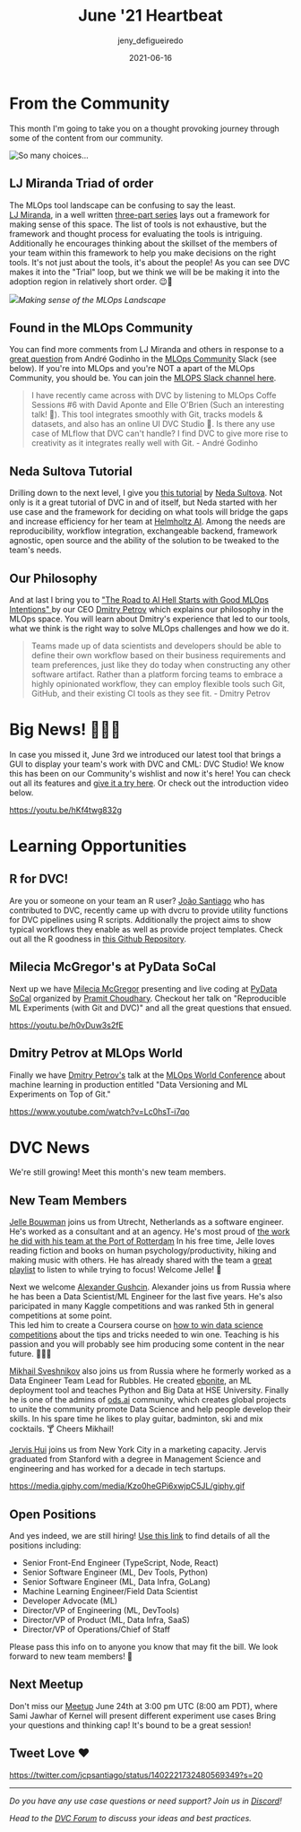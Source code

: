 ﻿---
title: June '21 Heartbeat
date: 2021-06-16
description: |
  Monthly updates are here! Making sense of the MLOps Landscape, MLOps 
  Community love, our MLOps philosophy, DVC Studio , R for DVC, new learning
  opportunities, team members and more!
descriptionLong: |
  This month you will find:
  🗺 Navigating the MLOps Landscape,
  🧐 Our MLOps philosophy
  📖 MLOps learning opportunities,
  💻 R with DVC 
  🎥 conference videos from our team members,
  🚀 info on our growing team, and more!
picture: 2021-06-16/june21cover.png
author: jeny_defigueiredo
commentsUrl: https://discuss.dvc.org/t/june-21-heartbeat/793?
tags:
  - Heartbeat
  - DVC
  - CML
  - MLOps Community
  - R
  - PyData SoCal
---

# From the Community

This month I'm going to take you on a thought provoking journey through some of
the content from our community.

![So many choices...](https://media.giphy.com/media/Uni2jYCihB3fG/giphy.gif)

## LJ Miranda Triad of order

The MLOps tool landscape can be confusing to say the least.  
[LJ Miranda](https://twitter.com/ljvmiranda921), in a well written
[three-part series](https://ljvmiranda921.github.io/notebook/2021/05/10/navigating-the-mlops-landscape/)
lays out a framework for making sense of this space. The list of tools is not
exhaustive, but the framework and thought process for evaluating the tools is
intriguing. Additionally he encourages thinking about the skillset of the
members of your team within this framework to help you make decisions on the
right tools. It's not just about the tools, it's about the people! As you can
see DVC makes it into the "Trial" loop, but we think we will be be making it
into the adoption region in relatively short order. 😉🚀

![](/uploads/images/2021-05-21/LJMiranda.png)_Making sense of the MLOps
Landscape_

## Found in the MLOps Community

You can find more comments from LJ Miranda and others in response to a
[great question](https://mlops-community.slack.com/?redir=%2Farchives%2FC015J2Y9RLM%2Fp1622714574054300)
from André Godinho in the [MLOps Community](https://mlops.community/) Slack (see
below). If you're into MLOps and you're NOT a apart of the MLOps Community, you
should be. You can join the
[MLOPS Slack channel here](https://www.notion.so/iterative/June-Heartbeat-5c0515af1539444cb612b1acd44c37ca#75acbfba729e42c5b3f0dbad1ae25dc2).

> I have recently came across with DVC by listening to MLOps Coffe Sessions #6
> with David Aponte and Elle O'Brien (Such an interesting talk! 💯). This tool
> integrates smoothly with Git, tracks models & datasets, and also has an online
> UI DVC Studio 🚀. Is there any use case of MLflow that DVC can't handle? I
> find DVC to give more rise to creativity as it integrates really well with
> Git. - André Godinho

## Neda Sultova Tutorial

Drilling down to the next level, I give you
[this tutorial](https://medium.com/geekculture/exploring-dvc-for-machine-learning-pipelines-in-research-part-1-3ebc2ca35a18)
by [Neda Sultova](https://www.linkedin.com/in/neda-sultova-597a811a8/). Not only
is it a great tutorial of DVC in and of itself, but Neda started with her use
case and the framework for deciding on what tools will bridge the gaps and
increase efficiency for her team at [Helmholtz AI](https://www.helmholtz.ai/).
Among the needs are reproducibility, workflow integration, exchangeable backend,
framework agnostic, open source and the ability of the solution to be tweaked to
the team's needs.

<external-link
href="https://medium.com/geekculture/exploring-dvc-for-machine-learning-pipelines-in-research-part-1-3ebc2ca35a18"
title="Exploring DVC for Machine Learning Pipelines in Research (Part 1)"
description="The first of a multi-part series on the search and decision making process for MLOps tools at Helmholtz AI."
link="https://medium.com"
image="/uploads/images/2021-06-15/neda-sultova.png"/>

## Our Philosophy

And at last I bring you to
["The Road to AI Hell Starts with Good MLOps Intentions" ](https://thenewstack.io/the-road-to-ai-hell-starts-with-good-mlops-intentions/)
by our CEO [Dmitry Petrov](https://twitter.com/FullStackML) which explains our
philosophy in the MLOps space. You will learn about Dmitry's experience that led
to our tools, what we think is the right way to solve MLOps challenges and how
we do it.

> Teams made up of data scientists and developers should be able to define their
> own workflow based on their business requirements and team preferences, just
> like they do today when constructing any other software artifact. Rather than
> a platform forcing teams to embrace a highly opinionated workflow, they can
> employ flexible tools such Git, GitHub, and their existing CI tools as they
> see fit. - Dmitry Petrov

<external-link
href="https://thenewstack.io/the-road-to-ai-hell-starts-with-good-mlops-intentions/"
title="The Road to AI Hell Starts with Good MLOps Intentions"
description="Dmitry Petrov explains the journey and philosophy at the heart of Iterative.ai's MLOps tools."
link="https://thenewstack.io"
image="/uploads/images/2021-06-15/ai-hell.png"/>

# Big News! 🚀🚀🚀

In case you missed it, June 3rd we introduced our latest tool that brings a GUI
to display your team's work with DVC and CML: DVC Studio! We know this has been
on our Community's wishlist and now it's here! You can check out all its
features and [give it a try here](https://studio.iterative.ai/). Or check out
the introduction video below.

https://youtu.be/hKf4twg832g

# Learning Opportunities

## R for DVC!

Are you or someone on your team an R user?
[João Santiago](https://twitter.com/jcpsantiago) who has contributed to DVC,
recently came up with dvcru to provide utility functions for DVC pipelines using
R scripts. Additionally the project aims to show typical workflows they enable
as well as provide project templates. Check out all the R goodness in
[this Github Repository](https://github.com/jcpsantiago/dvcru).

<external-link
href="https://github.com/jcpsantiago/dvcru"
title="dvcru"
description="João Santiago's repository for dvcru, providing utility functions for DVC Pipelines using R scripts."
link="https://github.com"
image="/uploads/images/2021-06-15/r.png"/>

## Milecia McGregor's at PyData SoCal

Next up we have [Milecia McGregor](https://twitter.com/FlippedCoding) presenting
and live coding at [PyData SoCal](https://www.meetup.com/PyData-SoCal/)
organized by [Pramit Choudhary](https://twitter.com/MaverickPramit). Checkout
her talk on "Reproducible ML Experiments (with Git and DVC)" and all the great
questions that ensued.

https://youtu.be/h0vDuw3s2fE

## Dmitry Petrov at MLOps World

Finally we have [Dmitry Petrov's](https://twitter.com/FullStackML) talk at the
[MLOps World Conference](https://mlopsworld.com/) about machine learning in
production entitled "Data Versioning and ML Experiments on Top of Git."

https://www.youtube.com/watch?v=Lc0hsT-i7qo

# DVC News

We're still growing! Meet this month's new team members.

## New Team Members

[Jelle Bouwman](https://www.linkedin.com/in/jelle-bouwman/) joins us from
Utrecht, Netherlands as a software engineer. He's worked as a consultant and at
an agency. He's most proud of
[the work he did with his team at the Port of Rotterdam](https://rotterdam.navigate-connections.com/voyages)
In his free time, Jelle loves reading fiction and books on human
psychology/productivity, hiking and making music with others. He has already
shared with the team a
[great playlist](https://open.spotify.com/album/1LqgEMQNmL2yvjsGpihGee?si=7tCaG8-QQ92xvrlVvaUR7A)
to listen to while trying to focus! Welcome Jelle! 🎼

Next we welcome [Alexander Gushcin](https://www.linkedin.com/in/1aguschin/).
Alexander joins us from Russia where he has been a Data Scientist/ML Engineer
for the last five years. He's also paricipated in many Kaggle competitions and
was ranked 5th in general competitions at some point.  
This led him to create a Coursera course on
[how to win data science competitions](https://www.coursera.org/learn/competitive-data-science)
about the tips and tricks needed to win one. Teaching is his passion and you
will probably see him producing some content in the near future. 🧑🏽‍💻

[Mikhail Sveshnikov](https://www.linkedin.com/in/mike0sv/) also joins us from
Russia where he formerly worked as a Data Engineer Team Lead for Rubbles. He
created [ebonite](https://github.com/zyfra/ebonite), an ML deployment tool and
teaches Python and Big Data at HSE University. Finally he is one of the admins
of [ods.ai](https://ods.ai/) community, which creates global projects to unite
the community promote Data Science and help people develop their skills. In his
spare time he likes to play guitar, badminton, ski and mix cocktails. 🍸 Cheers
Mikhail!

[Jervis Hui](https://www.linkedin.com/in/jervishui/) joins us from New York City
in a marketing capacity. Jervis graduated from Stanford with a degree in
Management Science and engineering and has worked for a decade in tech startups.

https://media.giphy.com/media/Kzo0heGPi6xwjpC5JL/giphy.gif

## Open Positions

And yes indeed, we are still hiring!
[Use this link](https://www.notion.so/iterative/iterative-ai-is-hiring-852cb978129645e1906e2c9a878a4d22)
to find details of all the positions including:

- Senior Front-End Engineer (TypeScript, Node, React)
- Senior Software Engineer (ML, Dev Tools, Python)
- Senior Software Engineer (ML, Data Infra, GoLang)
- Machine Learning Engineer/Field Data Scientist
- Developer Advocate (ML)
- Director/VP of Engineering (ML, DevTools)
- Director/VP of Product (ML, Data Infra, SaaS)
- Director/VP of Operations/Chief of Staff

Please pass this info on to anyone you know that may fit the bill. We look
forward to new team members! 🎉

## Next Meetup

Don't miss our [Meetup](https://www.meetup.com/DVC-Community-Virtual-Meetups/)
June 24th at 3:00 pm UTC (8:00 am PDT), where Sami Jawhar of Kernel will present
different experiment use cases Bring your questions and thinking cap! It's bound
to be a great session!

<external-link
href="https://www.meetup.com/DVC-Community-Virtual-Meetups/events/278729121/"
title="dvcru"
description="June DVC Office Hours with Sami Jawhar of Kernel presenting experiment use cases."
link="https://meetup.com"
image="/uploads/images/2021-06-15/meetup.png"/>

## Tweet Love ❤️

https://twitter.com/jcpsantiago/status/1402221732480569349?s=20

---

_Do you have any use case questions or need support? Join us in
[Discord](https://discord.com/invite/dvwXA2N)!_

_Head to the [DVC Forum](https://discuss.dvc.org/) to discuss your ideas and
best practices._
